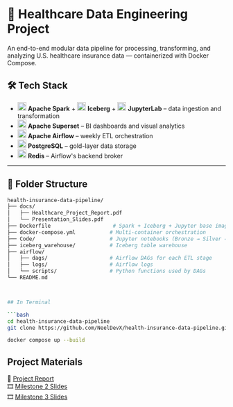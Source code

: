 # 🏥 Healthcare Data Engineering Project

An end-to-end modular data pipeline for processing, transforming, and analyzing U.S. healthcare insurance data — containerized with Docker Compose.

## 🛠️ Tech Stack

- <img src="https://upload.wikimedia.org/wikipedia/commons/f/f3/Apache_Spark_logo.svg" width="20"/> **Apache Spark** + <img src="https://iceberg.apache.org/img/iceberg-logo.png" width="20"/> **Iceberg** + <img src="https://upload.wikimedia.org/wikipedia/commons/3/38/Jupyter_logo.svg" width="20"/> **JupyterLab** – data ingestion and transformation
- <img src="https://superset.apache.org/images/superset-logo-horiz.png" width="20"/> **Apache Superset** – BI dashboards and visual analytics
- <img src="https://airflow.apache.org/docs/apache-airflow/stable/_images/pin_large.png" width="20"/> **Apache Airflow** – weekly ETL orchestration
- <img src="https://upload.wikimedia.org/wikipedia/commons/2/29/Postgresql_elephant.svg" width="20"/> **PostgreSQL** – gold-layer data storage
- <img src="https://upload.wikimedia.org/wikipedia/en/6/6b/Redis_Logo.svg" width="20"/> **Redis** – Airflow's backend broker

---

## 📁 Folder Structure

````bash
health-insurance-data-pipeline/
├── docs/
│   ├── Healthcare_Project_Report.pdf
│   └── Presentation_Slides.pdf
├── Dockerfile                    # Spark + Iceberg + Jupyter base image
├── docker-compose.yml           # Multi-container orchestration
├── Code/                        # Jupyter notebooks (Bronze → Silver → Gold)
├── iceberg_warehouse/           # Iceberg table warehouse
├── airflow/
│   ├── dags/                    # Airflow DAGs for each ETL stage
│   ├── logs/                    # Airflow logs
│   └── scripts/                 # Python functions used by DAGs
└── README.md



## In Terminal

```bash
cd health-insurance-data-pipeline
git clone https://github.com/NeelDevX/health-insurance-data-pipeline.git

docker compose up --build
````

## Project Materials

📄 [Project Report](docs/Healthcare_Project_Report.pdf)<br>
🎞️ [Milestone 2 Slides](<docs/Milestone_2_(15_April_2025).pdf>)<br>
🎞️ [Milestone 3 Slides](<docs/Milestone_3_(06_May_2025).pdf>)

